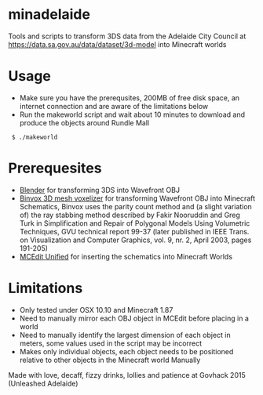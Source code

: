 # minadelaide

Tools and scripts to transform 3DS data from the Adelaide City Council at https://data.sa.gov.au/data/dataset/3d-model into Minecraft worlds

# Usage
* Make sure you have the prerequsites, 200MB of free disk space, an internet connection and are aware of the limitations below
* Run the makeworld script and wait about 10 minutes to download and produce the objects around Rundle Mall
```
 $ ./makeworld
```

# Prerequesites
* [Blender](https://www.blender.org/) for transforming 3DS into Wavefront OBJ
* [Binvox 3D mesh voxelizer](http://www.cs.princeton.edu/~min/binvox/) for transforming Wavefront OBJ into Minecraft Schematics, Binvox uses the parity count method and (a slight variation of) the ray stabbing method described by Fakir Nooruddin and Greg Turk in Simplification and Repair of Polygonal Models Using Volumetric Techniques, GVU technical report 99-37 (later published in IEEE Trans. on Visualization and Computer Graphics, vol. 9, nr. 2, April 2003, pages 191-205)
* [MCEdit Unified](https://khroki.github.io/MCEdit-Unified/index.html) for inserting the schematics into Minecraft Worlds


# Limitations
* Only tested under OSX 10.10 and Minecraft 1.87
* Need to manually mirror each OBJ object in MCEdit before placing in a world
* Need to manually identify the largest dimension of each object in meters, some values used in the script may be incorrect
* Makes only individual objects, each object needs to be positioned relative to other objects in the Minecraft world Manually

Made with love, decaff, fizzy drinks, lollies and patience at Govhack 2015 (Unleashed Adelaide)
